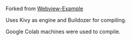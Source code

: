 Forked from [Webview-Example](https://github.com/Android-for-Python/Webview-Example)

Uses Kivy as engine and Buildozer for compiling.

Google Colab machines were used to compile.
